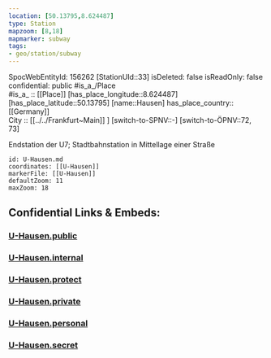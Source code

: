 ```yaml
---
location: [50.13795,8.624487] 
type: Station 
mapzoom: [8,18] 
mapmarker: subway 
tags:
- geo/station/subway
---
```

SpocWebEntityId: 156262
[StationUId::33] 
isDeleted: false
isReadOnly: false
confidential: public
#is_a_/Place  
#is_a_ :: [[Place]] 
[has_place_longitude::8.624487] 
[has_place_latitude::50.13795] 
[name::Hausen] 
has_place_country:: [[Germany]]  
City :: [[../../Frankfurt~Main]] ] 
[switch-to-SPNV::-] 
[switch-to-ÖPNV::72, 73] 

Endstation der U7; Stadtbahnstation in Mittellage einer Straße

```leaflet
id: U-Hausen.md
coordinates: [[U-Hausen]] 
markerFile: [[U-Hausen]] 
defaultZoom: 11 
maxZoom: 18
```


## Confidential Links & Embeds: 

### [U-Hausen.public](/_public/\Earth\Continent\Europe\Europe~Central\Germany\Germany~West\Hessen\counties~Hessen\Frankfurt~Main\Stations-FFM~UU-Hausen.public.md) 

### [U-Hausen.internal](/_internal/\Earth\Continent\Europe\Europe~Central\Germany\Germany~West\Hessen\counties~Hessen\Frankfurt~Main\Stations-FFM~UU-Hausen.internal.md) 

### [U-Hausen.protect](/_protect/\Earth\Continent\Europe\Europe~Central\Germany\Germany~West\Hessen\counties~Hessen\Frankfurt~Main\Stations-FFM~UU-Hausen.protect.md) 

### [U-Hausen.private](/_private/\Earth\Continent\Europe\Europe~Central\Germany\Germany~West\Hessen\counties~Hessen\Frankfurt~Main\Stations-FFM~UU-Hausen.private.md) 

### [U-Hausen.personal](/_personal/\Earth\Continent\Europe\Europe~Central\Germany\Germany~West\Hessen\counties~Hessen\Frankfurt~Main\Stations-FFM~UU-Hausen.personal.md) 

### [U-Hausen.secret](/_secret/\Earth\Continent\Europe\Europe~Central\Germany\Germany~West\Hessen\counties~Hessen\Frankfurt~Main\Stations-FFM~UU-Hausen.secret.md)

